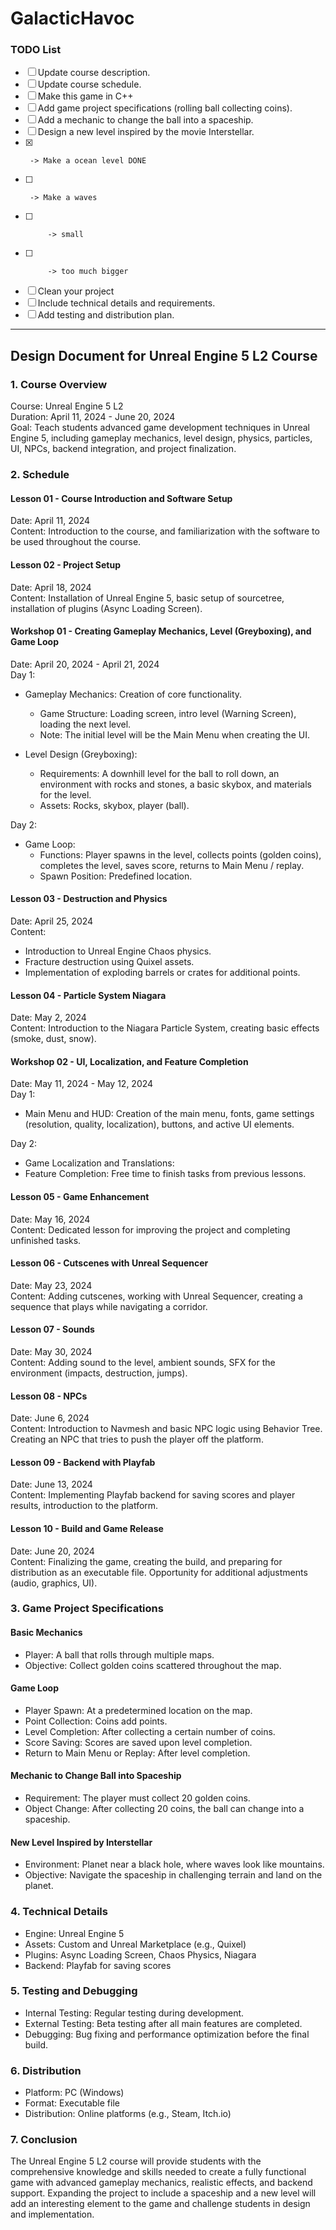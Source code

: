 # GalacticHavoc
### TODO List

-   [ ]  Update course description.
-   [ ]  Update course schedule.
-   [ ]  Make this game in C++
-   [ ]  Add game project specifications (rolling ball collecting coins).
-   [ ]  Add a mechanic to change the ball into a spaceship.
-   [ ]  Design a new level inspired by the movie Interstellar.
-   [X]      -> Make a ocean level DONE
-   [ ]      -> Make a waves
-   [ ]          -> small
-   [ ]          -> too much bigger
-   [ ]  Clean your project
-   [ ]  Include technical details and requirements.
-   [ ]  Add testing and distribution plan.

* * * * *

Design Document for Unreal Engine 5 L2 Course
---------------------------------------------

### 1\. Course Overview

Course: Unreal Engine 5 L2\
Duration: April 11, 2024 - June 20, 2024\
Goal: Teach students advanced game development techniques in Unreal Engine 5, including gameplay mechanics, level design, physics, particles, UI, NPCs, backend integration, and project finalization.

### 2\. Schedule

#### Lesson 01 - Course Introduction and Software Setup

Date: April 11, 2024\
Content: Introduction to the course, and familiarization with the software to be used throughout the course.

#### Lesson 02 - Project Setup

Date: April 18, 2024\
Content: Installation of Unreal Engine 5, basic setup of sourcetree, installation of plugins (Async Loading Screen).

#### Workshop 01 - Creating Gameplay Mechanics, Level (Greyboxing), and Game Loop

Date: April 20, 2024 - April 21, 2024\
Day 1:

-   Gameplay Mechanics: Creation of core functionality.

    -   Game Structure: Loading screen, intro level (Warning Screen), loading the next level.
    -   Note: The initial level will be the Main Menu when creating the UI.
-   Level Design (Greyboxing):

    -   Requirements: A downhill level for the ball to roll down, an environment with rocks and stones, a basic skybox, and materials for the level.
    -   Assets: Rocks, skybox, player (ball).

Day 2:

-   Game Loop:
    -   Functions: Player spawns in the level, collects points (golden coins), completes the level, saves score, returns to Main Menu / replay.
    -   Spawn Position: Predefined location.

#### Lesson 03 - Destruction and Physics

Date: April 25, 2024\
Content:

-   Introduction to Unreal Engine Chaos physics.
-   Fracture destruction using Quixel assets.
-   Implementation of exploding barrels or crates for additional points.

#### Lesson 04 - Particle System Niagara

Date: May 2, 2024\
Content: Introduction to the Niagara Particle System, creating basic effects (smoke, dust, snow).

#### Workshop 02 - UI, Localization, and Feature Completion

Date: May 11, 2024 - May 12, 2024\
Day 1:

-   Main Menu and HUD: Creation of the main menu, fonts, game settings (resolution, quality, localization), buttons, and active UI elements.

Day 2:

-   Game Localization and Translations:
-   Feature Completion: Free time to finish tasks from previous lessons.

#### Lesson 05 - Game Enhancement

Date: May 16, 2024\
Content: Dedicated lesson for improving the project and completing unfinished tasks.

#### Lesson 06 - Cutscenes with Unreal Sequencer

Date: May 23, 2024\
Content: Adding cutscenes, working with Unreal Sequencer, creating a sequence that plays while navigating a corridor.

#### Lesson 07 - Sounds

Date: May 30, 2024\
Content: Adding sound to the level, ambient sounds, SFX for the environment (impacts, destruction, jumps).

#### Lesson 08 - NPCs

Date: June 6, 2024\
Content: Introduction to Navmesh and basic NPC logic using Behavior Tree. Creating an NPC that tries to push the player off the platform.

#### Lesson 09 - Backend with Playfab

Date: June 13, 2024\
Content: Implementing Playfab backend for saving scores and player results, introduction to the platform.

#### Lesson 10 - Build and Game Release

Date: June 20, 2024\
Content: Finalizing the game, creating the build, and preparing for distribution as an executable file. Opportunity for additional adjustments (audio, graphics, UI).

### 3\. Game Project Specifications

#### Basic Mechanics

-   Player: A ball that rolls through multiple maps.
-   Objective: Collect golden coins scattered throughout the map.

#### Game Loop

-   Player Spawn: At a predetermined location on the map.
-   Point Collection: Coins add points.
-   Level Completion: After collecting a certain number of coins.
-   Score Saving: Scores are saved upon level completion.
-   Return to Main Menu or Replay: After level completion.

#### Mechanic to Change Ball into Spaceship

-   Requirement: The player must collect 20 golden coins.
-   Object Change: After collecting 20 coins, the ball can change into a spaceship.

#### New Level Inspired by Interstellar

-   Environment: Planet near a black hole, where waves look like mountains.
-   Objective: Navigate the spaceship in challenging terrain and land on the planet.

### 4\. Technical Details

-   Engine: Unreal Engine 5
-   Assets: Custom and Unreal Marketplace (e.g., Quixel)
-   Plugins: Async Loading Screen, Chaos Physics, Niagara
-   Backend: Playfab for saving scores

### 5\. Testing and Debugging

-   Internal Testing: Regular testing during development.
-   External Testing: Beta testing after all main features are completed.
-   Debugging: Bug fixing and performance optimization before the final build.

### 6\. Distribution

-   Platform: PC (Windows)
-   Format: Executable file
-   Distribution: Online platforms (e.g., Steam, Itch.io)

### 7\. Conclusion

The Unreal Engine 5 L2 course will provide students with the comprehensive knowledge and skills needed to create a fully functional game with advanced gameplay mechanics, realistic effects, and backend support. Expanding the project to include a spaceship and a new level will add an interesting element to the game and challenge students in design and implementation.
